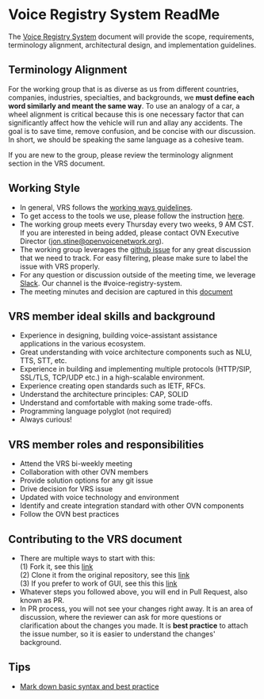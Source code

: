 # Voice Registry System ReadMe
The [Voice Registry System](https://github.com/open-voice-network/docs/blob/master/components/voice_registry_system.md) document will provide the scope, requirements, terminology alignment, architectural design, and implementation guidelines.


## Terminology Alignment
For the working group that is as diverse as us from different countries, companies, industries, specialties, and backgrounds, we **must define each word similarly and meant the same way**. To use an analogy of a car, a wheel alignment is critical because this is one necessary factor that can significantly affect how the vehicle will run and allay any accidents. The goal is to save time, remove confusion, and be concise with our discussion. In short, we should be speaking the same language as a cohesive team.

If you are new to the group, please review the terminology alignment section in the VRS document.


## Working Style
- In general, VRS follows the [working ways guidelines](https://github.com/open-voice-network/docs/blob/master/way_of_working.md).
- To get access to the tools we use, please follow the instruction [here](https://github.com/open-voice-network/docs/blob/master/way_of_working.md).
- The working group meets every Thursday every two weeks, 9 AM CST. If you are interested in being added, please contact OVN Executive Director (jon.stine@openvoicenetwork.org).
- The working group leverages the [github issue](https://github.com/open-voice-network/docs/issues) for any great discussion that we need to track. For easy filtering, please make sure to label the issue with VRS properly. 
- For any question or discussion outside of the meeting time, we leverage [Slack](https://openvoicenetwork.slack.com). Our channel is the #voice-registry-system.
- The meeting minutes and decision are captured in this [document](https://github.com/open-voice-network/docs/blob/master/components/voice_registry_system_meeting_notes.md)

## VRS member ideal skills and background
- Experience in designing, building voice-assistant assistance applications in the various ecosystem.
- Great understanding with voice architecture components such as NLU, TTS, STT, etc.
- Experience in building and implementing multiple protocols (HTTP/SIP, SSL/TLS, TCP/UDP etc.) in a high-scalable environment.
- Experience creating open standards such as IETF, RFCs.
- Understand the architecture principles: CAP, SOLID
- Understand and comfortable with making some trade-offs.
- Programming language polyglot (not required)
- Always curious!

## VRS member roles and responsibilities 
- Attend the VRS bi-weekly meeting
- Collaboration with other OVN members
- Provide solution options for any git issue
- Drive decision for VRS issue
- Updated with voice technology and environment
- Identify and create integration standard with other OVN components 
- Follow the OVN best practices

## Contributing to the VRS document
- There are multiple ways to start with this:
  <br>(1) Fork it,  see this [link](https://guides.github.com/activities/forking/)
  <br>(2) Clone it from the original repository, see  this [link](https://github.com/cubeton/git101/blob/master/TurtorialInfo/Tutorial.md)
  <br>(3) If you prefer to work of GUI, see this this [link](https://www.wikihow.com/Create-a-Branch-on-GitHub) 
- Whatever steps you followed above, you will end in Pull Request, also known as PR.
- In PR process, you will not see your changes right away. It is an area of discussion, where the reviewer can ask for more questions or clarification about the changes you made. It is **best practice** to attach the issue number, so it is easier to understand the changes' background. 

## Tips
- [Mark down basic syntax and best practice](https://www.markdownguide.org/basic-syntax)
